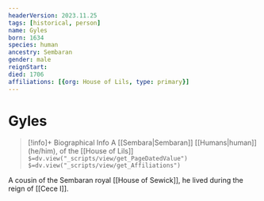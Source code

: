 ```yaml
---
headerVersion: 2023.11.25
tags: [historical, person]
name: Gyles
born: 1634
species: human
ancestry: Sembaran
gender: male
reignStart:
died: 1706
affiliations: [{org: House of Lils, type: primary}]
---
```

# Gyles
>[!info]+ Biographical Info
> A [[Sembara|Sembaran]] [[Humans|human]] (he/him), of the [[House of Lils]]
> `$=dv.view("_scripts/view/get_PageDatedValue")`
> `$=dv.view("_scripts/view/get_Affiliations")`

A cousin of the Sembaran royal [[House of Sewick]], he lived during the reign of [[Cece I]].
